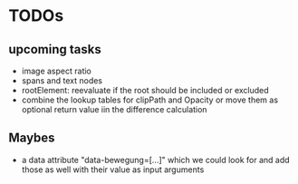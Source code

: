 # TODOs

## upcoming tasks

- image aspect ratio
- spans and text nodes
- rootElement: reevaluate if the root should be included or excluded
- combine the lookup tables for clipPath and Opacity or move them as optional return value iin the difference calculation

## Maybes

- a data attribute "data-bewegung=[...]" which we could look for and add those as well with their value as input arguments
